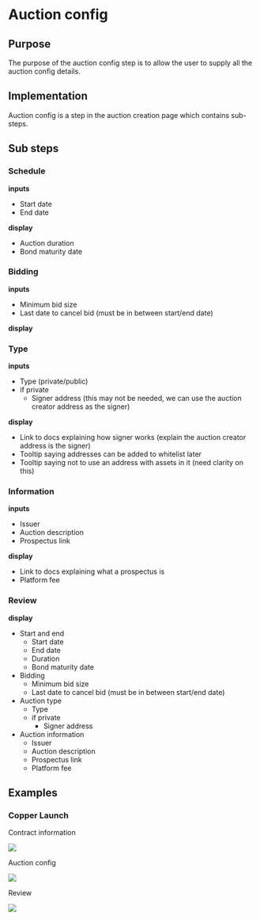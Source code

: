 # Auction config

## Purpose

The purpose of the auction config step is to allow the user to supply all the auction config details.

## Implementation

Auction config is a step in the auction creation page which contains sub-steps.

## Sub steps

### Schedule

**inputs**

- Start date
- End date

**display**

- Auction duration
- Bond maturity date

### Bidding

**inputs**

- Minimum bid size
- Last date to cancel bid (must be in between start/end date)

**display**

### Type

**inputs**

- Type (private/public)
- if private
  - Signer address (this may not be needed, we can use the auction creator address as the signer)

**display**

- Link to docs explaining how signer works (explain the auction creator address is the signer)
- Tooltip saying addresses can be added to whitelist later
- Tooltip saying not to use an address with assets in it (need clarity on this)

### Information

**inputs**

- Issuer
- Auction description
- Prospectus link

**display**

- Link to docs explaining what a prospectus is
- Platform fee

### Review

**display**

- Start and end
  - Start date
  - End date
  - Duration
  - Bond maturity date
- Bidding
  - Minimum bid size
  - Last date to cancel bid (must be in between start/end date)
- Auction type
  - Type
  - if private
    - Signer address
- Auction information
  - Issuer
  - Auction description
  - Prospectus link
  - Platform fee

## Examples

### Copper Launch

Contract information

![](../../../assets/copper/auction_config.png)

Auction config

![](../../../assets/copper/bond_config.png)

Review

![](../../../assets/copper/auction_summary.png)
